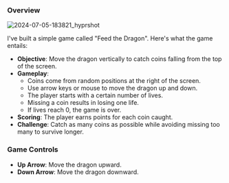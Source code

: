 ### Overview

![2024-07-05-183821_hyprshot](https://github.com/pranav244872/learning_pygame/assets/137860111/9976f2ae-28dd-4bc6-aeb4-e432e2521757)

I've built a simple game called "Feed the Dragon". Here's what the game entails:

- **Objective**: Move the dragon vertically to catch coins falling from the top of the screen.
- **Gameplay**: 
  - Coins come from random positions at the right of the screen.
  - Use arrow keys or mouse to move the dragon up and down.
  - The player starts with a certain number of lives.
  - Missing a coin results in losing one life.
  - If lives reach 0, the game is over.
- **Scoring**: The player earns points for each coin caught.
- **Challenge**: Catch as many coins as possible while avoiding missing too many to survive longer.

### Game Controls

- **Up Arrow**: Move the dragon upward.
- **Down Arrow**: Move the dragon downward.

